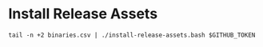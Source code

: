# Install Release Assets

    tail -n +2 binaries.csv | ./install-release-assets.bash $GITHUB_TOKEN
